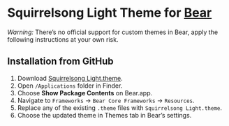 # Squirrelsong Light Theme for [Bear](https://bear.app/)

*Warning:* There’s no official support for custom themes in Bear, apply the following instructions at your own risk.

## Installation from GitHub

1. Download [Squirrelsong Light.theme](/.Squirrelsong%20Light.theme).
2. Open `/Applications` folder in Finder.
3. Choose **Show Package Contents** on Bear.app.
4. Navigate to `Frameworks` → `Bear Core Frameworks` → `Resources`.
5. Replace any of the existing `.theme` files with `Squirrelsong Light.theme`.
6. Choose the updated theme in Themes tab in Bear’s settings.
